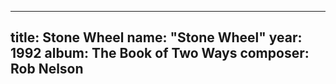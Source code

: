 
---
title: Stone Wheel
name: "Stone Wheel"
year:  1992
album: The Book of Two Ways
composer: Rob Nelson
---
